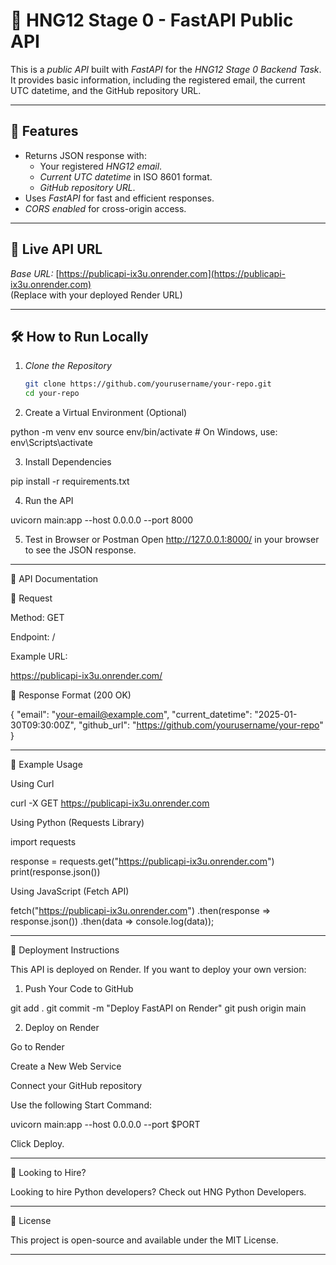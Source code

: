 
# 🚀 HNG12 Stage 0 - FastAPI Public API

This is a *public API* built with *FastAPI* for the *HNG12 Stage 0 Backend Task*.  
It provides basic information, including the registered email, the current UTC datetime, and the GitHub repository URL.

---

## 📌 Features
- Returns JSON response with:
  - Your registered *HNG12 email*.
  - *Current UTC datetime* in ISO 8601 format.
  - *GitHub repository URL*.
- Uses *FastAPI* for fast and efficient responses.
- *CORS enabled* for cross-origin access.

---

## 🚀 Live API URL
*Base URL:* [https://publicapi-ix3u.onrender.com](https://publicapi-ix3u.onrender.com)  
(Replace with your deployed Render URL)

---

## 🛠️ How to Run Locally

1. *Clone the Repository*
   ```bash
   git clone https://github.com/yourusername/your-repo.git
   cd your-repo

2. Create a Virtual Environment (Optional)

python -m venv env
source env/bin/activate  # On Windows, use: env\Scripts\activate


3. Install Dependencies

pip install -r requirements.txt


4. Run the API

uvicorn main:app --host 0.0.0.0 --port 8000


5. Test in Browser or Postman Open http://127.0.0.1:8000/ in your browser to see the JSON response.




---

📌 API Documentation

🔹 Request

Method: GET

Endpoint: /

Example URL:

https://publicapi-ix3u.onrender.com/


🔹 Response Format (200 OK)

{
  "email": "your-email@example.com",
  "current_datetime": "2025-01-30T09:30:00Z",
  "github_url": "https://github.com/yourusername/your-repo"
}


---

📌 Example Usage

Using Curl

curl -X GET https://publicapi-ix3u.onrender.com

Using Python (Requests Library)

import requests

response = requests.get("https://publicapi-ix3u.onrender.com")
print(response.json())

Using JavaScript (Fetch API)

fetch("https://publicapi-ix3u.onrender.com")
  .then(response => response.json())
  .then(data => console.log(data));


---

📜 Deployment Instructions

This API is deployed on Render. If you want to deploy your own version:

1. Push Your Code to GitHub

git add .
git commit -m "Deploy FastAPI on Render"
git push origin main


2. Deploy on Render

Go to Render

Create a New Web Service

Connect your GitHub repository

Use the following Start Command:

uvicorn main:app --host 0.0.0.0 --port $PORT

Click Deploy.





---

💼 Looking to Hire?

Looking to hire Python developers? Check out HNG Python Developers.


---

📝 License

This project is open-source and available under the MIT License.

---